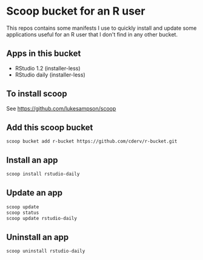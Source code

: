 # Scoop bucket for an R user

This repos contains some manifests I use to quickly install and update some applications useful for an R user that I don't find in any other bucket.

## Apps in this bucket

* RStudio 1.2 (installer-less)
* RStudio daily (installer-less)

## To install scoop 

See https://github.com/lukesampson/scoop

## Add this scoop bucket

```powershel
scoop bucket add r-bucket https://github.com/cderv/r-bucket.git
```

## Install an app

```powershell
scoop install rstudio-daily
```

## Update an app

```powershell
scoop update
scoop status
scoop update rstudio-daily
```

## Uninstall an app

```powershell
scoop uninstall rstudio-daily
```